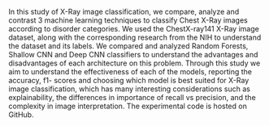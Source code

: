 In this study of X-Ray image classification, we compare, analyze and contrast 3
machine learning techniques to classify Chest X-Ray images according to disorder
categories. We used the ChestX-ray141 X-Ray image dataset, along with the
corresponding research from the NIH to understand the dataset and its labels. We
compared and analyzed Random Forests, Shallow CNN and Deep CNN classifiers
to understand the advantages and disadvantages of each architecture on this
problem. Through this study we aim to understand the effectiveness of each of
the models, reporting the accuracy, f1- scores and choosing which model is best
suited for X-Ray image classification, which has many interesting considerations
such as explainability, the differences in importance of recall vs precision, and the
complexity in image interpretation. The experimental code is hosted on GitHub.
